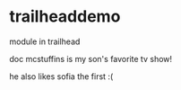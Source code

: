 # trailheaddemo
module in trailhead

doc mcstuffins is my son's favorite tv show!

he also likes sofia the first :(